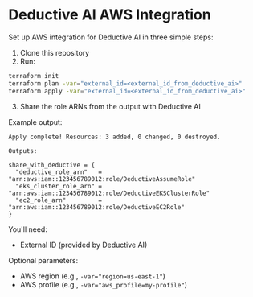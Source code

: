 # Deductive AI AWS Integration

Set up AWS integration for Deductive AI in three simple steps:

1. Clone this repository
2. Run:
```bash
terraform init
terraform plan -var="external_id=<external_id_from_deductive_ai>"
terraform apply -var="external_id=<external_id_from_deductive_ai>"
```

3. Share the role ARNs from the output with Deductive AI

Example output:
```
Apply complete! Resources: 3 added, 0 changed, 0 destroyed.

Outputs:

share_with_deductive = {
  "deductive_role_arn"   = "arn:aws:iam::123456789012:role/DeductiveAssumeRole"
  "eks_cluster_role_arn" = "arn:aws:iam::123456789012:role/DeductiveEKSClusterRole"
  "ec2_role_arn"         = "arn:aws:iam::123456789012:role/DeductiveEC2Role"
}
```

You'll need:
- External ID (provided by Deductive AI)

Optional parameters:
- AWS region (e.g., `-var="region=us-east-1"`)
- AWS profile (e.g., `-var="aws_profile=my-profile"`)


